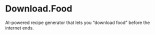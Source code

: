 # Download.Food
AI-powered recipe generator that lets you “download food” before the internet ends.
